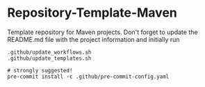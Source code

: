 # Repository-Template-Maven

Template repository for Maven projects. Don't forget to update the README.md file with the project information and initially
run

```shell
.github/update_workflows.sh
.github/update_templates.sh

# strongly suggested!
pre-commit install -c .github/pre-commit-config.yaml
```
